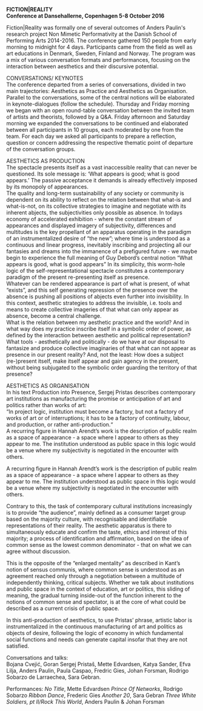 **FICTION|REALITY**  
**Conference at Dansehallerne, Copenhagen 5-8 October 2016**

Fiction|Reality was formally one of several outcomes of Anders Paulin's research project Non Mimetic Performativity at the Danish School of Performing Arts 2014-2016. The conference gathered 150 people from early morning to midnight for 4 days. Participants came from the field as well as art educations in Denmark, Sweden, Finland and Norway. The program was a mix of various conversation formats and performances, focusing on the interaction between aesthetics and their discursive potential.

CONVERSATIONS/ KEYNOTES  
The conference departed from a series of conversations, divided in two main trajectories: Aesthetics as Practice and Aesthetics as Organisation. Parallel to the conversations, some of the central notions will be elaborated in keynote-dialogues (follow the schedule).
Thursday and Friday morning we began with an open round-table conversation between the invited team of artists and theorists, followed by a Q&A. Friday afternoon and Saturday morning we expanded the conversations to be continued and elaborated between all participants in 10 groups, each moderated by one from the team.
For each day we asked all participants to prepare a reflection, question or concern addressing the respective thematic point of departure of the conversation groups.

AESTHETICS AS PRODUCTION  
The spectacle presents itself as a vast inaccessible reality that can never be questioned. Its sole message is: ‘What appears is good; what is good appears.’ The passive acceptance it demands is already effectively imposed by its monopoly of appearances.  
The quality and long-term sustainability of any society or community is dependent on its ability to reflect on the relation between that what-is and what-is-not, on its collective strategies to imagine and negotiate with its inherent abjects, the subjectivities only possible as absence. In todays economy of accelerated exhibition - where the constant stream of appearances and displayed imagery of subjectivity, differences and multitudes is the key propellant of an apparatus operating in the paradigm of an instrumentalized desire of “the new”; where time is understood as a continuous and linear progress, inevitably inscribing and projecting all our fantasies and dreams into the immanence of a prefigured future - we maybe begin to experience the full meaning of Guy Debord’s central notion “What appears is good, what is good appears” In its simplicity, this worm-hole logic of the self-representational spectacle constitutes a contemporary paradigm of the present re-presenting itself as presence.  
Whatever can be rendered appearance is part of what is present, of what “exists”, and this self generating repression of the presence over the absence is pushing all positions of abjects even further into invisibility. In this context, aesthetic strategies to address the invisible, i.e. tools and means to create collective imageries of that what can only appear as absence, become a central challenge.  
What is the relation between my aesthetic practice and the world? And in what way does my practice inscribe itself in a symbolic order of power, as defined by the interaction between aesthetic and political representation? What tools - aesthetically and politically - do we have at our disposal to fantasize and produce collective imaginaries of that what can not appear as presence in our present reality? And, not the least: How does a subject (re-)present itself, make itself appear and gain agency in the present, without being subjugated to the symbolic order guarding the territory of that presence?

AESTHETICS AS ORGANISATION  
In his text Production into Presence, Sergej Pristas describes contemporary art institutions as manufacturing the promise or anticipation of art and politics rather than works of art:  
“In project logic, institution must become a factory, but not a factory of works of art or of interruptions; it has to be a factory of continuity, labour, and production, or rather anti-production.“  
A recurring figure in Hannah Arendt’s work is the description of public realm as a space of appearance - a space where I appear to others as they appear to me. The institution understood as public space in this logic would be a venue where my subjectivity is negotiated in the encounter with others.

A recurring figure in Hannah Arendt’s work is the description of public realm as a space of appearance - a space where I appear to others as they appear to me. The institution understood as public space in this logic would be a venue where my subjectivity is negotiated in the encounter with others.

Contrary to this, the task of contemporary cultural institutions increasingly is to provide “the audience”, mainly defined as a consumer target group based on the majority culture, with recognisable and identifiable representations of their reality. The aesthetic apparatus is there to simultaneously educate and confirm the taste, ethics and interest of this majority; a process of identification and affirmation, based on the idea of common sense as the lowest common denominator - that on what we can agree without discussion.

This is the opposite of the “enlarged mentality” as described in Kant’s notion of sensus communis, where common sense is understood as an agreement reached only through a negotiation between a multitude of independently thinking, critical subjects. Whether we talk about institutions and public space in the context of education, art or politics, this sliding of meaning, the gradual turning inside-out of the function inherent to the notions of common sense and spectator, is at the core of what could be described as a current crisis of public space.

In this anti-production of aesthetics, to use Pristas’ phrase, artistic labor is instrumentalized in the continuous manufacturing of art and politics as objects of desire, following the logic of economy in which fundamental social functions and needs can generate capital insofar that they are not satisfied.

Conversations and talks:  
Bojana Cvejić, Goran Sergej Pristaš, Mette Edvardsen, Katya Sander, Efva Lilja, Anders Paulin, Paula Caspao, Fredric Gies, Johan Forsman, Rodrigo Sobarzo de Larraechea, Sara Gebran.

Performances:
*No Title*, Mette Edvardsen
*Prince Of Networks*, Rodrigo Sobarzo
*Ribbon Dance*, Frederic Gies
*Another 20*, Sara Gebran
*Three White Soldiers, pt II/Rock This World*, Anders Paulin & Johan Forsman
